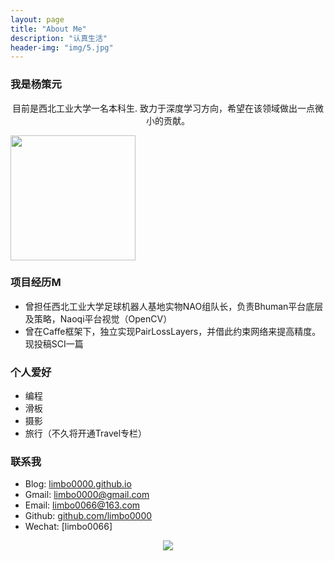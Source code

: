 ```yaml
---
layout: page
title: "About Me"
description: "认真生活"
header-img: "img/5.jpg"
---
```

### 我是杨策元
<center>
目前是西北工业大学一名本科生.
致力于深度学习方向，希望在该领域做出一点微小的贡献。
</center>

<Left>
    <p><img src="https://github.com/limbo0000/limbo/blob/master/img/myself.jpg?raw=true" align="center" width="200" height="200"></p>
</Left>

### 项目经历M
- 曾担任西北工业大学足球机器人基地实物NAO组队长，负责Bhuman平台底层及策略，Naoqi平台视觉（OpenCV）
- 曾在Caffe框架下，独立实现PairLossLayers，并借此约束网络来提高精度。现投稿SCI一篇

### 个人爱好
- 编程
- 滑板
- 摄影
- 旅行（不久将开通Travel专栏）

### 联系我
 
- Blog: [limbo0000.github.io](http://limbo0000.github.io/limbo/)    
- Gmail: [limbo0000@gmail.com](mailto:limbo0000@gmail.com )  
- Email: [limbo0066@163.com](mailto:limbo0066@163.com)
- Github: [github.com/limbo0000](https://github.com/limbo0000/)
- Wechat: [limbo0066]

 
<center>
    <p><img src="https://github.com/limbo0000/limbo/blob/master/img/erweima.jpg" align="center"></p>
</center>






